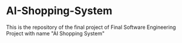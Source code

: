 # AI-Shopping-System
This is the  repository of the final project of Final Software Engineering Project with name "AI Shopping System"  
